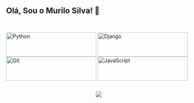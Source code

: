## Olá, Sou o Murilo Silva! 👋

##
<div style="display: inline_block"><br>
  <img align="center" alt="Python" height="66" width="245" src="https://cdn.jsdelivr.net/gh/devicons/devicon/icons/python/python-original-wordmark.svg">
  <img align="center" alt="Django" height="66" width="245" src="https://cdn.jsdelivr.net/gh/devicons/devicon/icons/django/django-plain-wordmark.svg">
  <img align="center" alt="Git" height="66" width="245" src="https://cdn.jsdelivr.net/gh/devicons/devicon/icons/git/git-plain-wordmark.svg">
  <img align="center" alt="JavaScript" height="66" width="245" src="https://cdn.jsdelivr.net/gh/devicons/devicon/icons/javascript/javascript-original.svg">
 </div>

##

<div align="center">
  <a href="https://www.linkedin.com/in/murilosilvamarques/" target="_blank" rel="noopener noreferrer">
    <img src="https://img.shields.io/badge/-LinkedIn-%230077B5?style=for-the-badge&logo=linkedin&logoColor=white">
  </a> 
</div>

##

       

